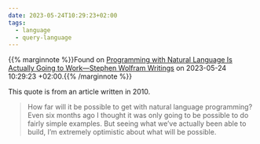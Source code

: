 ```yaml
---
date: 2023-05-24T10:29:23+02:00
tags:
  - language
  - query-language
---
```

{{% marginnote %}}Found on [Programming with Natural Language Is Actually Going to Work—Stephen Wolfram Writings](https://web.archive.org/web/20230524102923/https://writings.stephenwolfram.com/2010/11/programming-with-natural-language-is-actually-going-to-work/) on 2023-05-24 10:29:23 +02:00.{{% /marginnote %}}

This quote is from an article written in 2010.

> How far will it be possible to get with natural language programming? Even six months ago I thought it was only going to be possible to do fairly simple examples. But seeing what we’ve actually been able to build, I’m extremely optimistic about what will be possible.